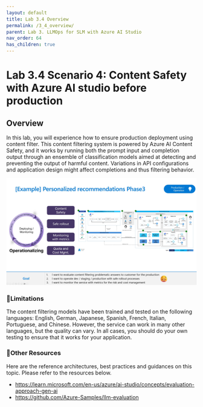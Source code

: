 ```yaml
---
layout: default
title: Lab 3.4 Overview
permalink: /3_4_overview/
parent: Lab 3. LLMOps for SLM with Azure AI Studio
nav_order: 64
has_children: true
---
```


# Lab 3.4 Scenario 4: Content Safety with Azure AI studio before production

## Overview
In this lab, you will experience how to ensure production deployment using content filter. This content filtering system is powered by Azure AI Content Safety, and it works by running both the prompt input and completion output through an ensemble of classification models aimed at detecting and preventing the output of harmful content. Variations in API configurations and application design might affect completions and thus filtering behavior.


![LLMOps](images/operation_requirements.jpg)

### 🔨Limitations
The content filtering models have been trained and tested on the following languages: English, German, Japanese, Spanish, French, Italian, Portuguese, and Chinese. However, the service can work in many other languages, but the quality can vary. In all cases, you should do your own testing to ensure that it works for your application.

### 🥇Other Resources
Here are the reference architectures, best practices and guidances on this topic. Please refer to the resources below. 

- https://learn.microsoft.com/en-us/azure/ai-studio/concepts/evaluation-approach-gen-ai
- https://github.com/Azure-Samples/llm-evaluation
